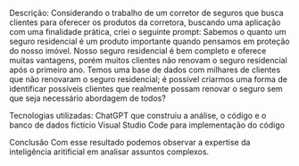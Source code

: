 Descrição:
Considerando o trabalho de um corretor de seguros que busca clientes para oferecer os produtos da corretora, buscando uma aplicação com uma finalidade prática, criei o seguinte prompt:
Sabemos o quanto um seguro residencial é um produto importante quando pensamos em proteção do nosso imóvel. Nosso seguro residencial é bem completo e oferece muitas vantagens, 
porém muitos clientes não renovam o seguro residencial após o primeiro ano. Temos uma base de dados com milhares de clientes que não renovaram o seguro residencial; é possível 
criarmos uma forma de identificar possíveis clientes que realmente possam renovar o seguro sem que seja necessário abordagem de todos?

Tecnologias utilizadas:
ChatGPT que construiu a análise, o código e o banco de dados fictício
Visual Studio Code para implementação do código

Conclusão
Com esse resultado podemos observar a expertise da inteligência aritificial em analisar assuntos complexos.

